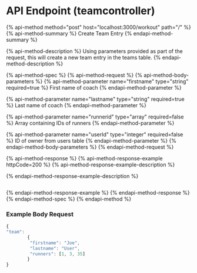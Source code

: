 # API Endpoint \(teamcontroller\)

{% api-method method="post" host="localhost:3000/workout" path="/" %}
{% api-method-summary %}
Create Team Entry
{% endapi-method-summary %}

{% api-method-description %}
Using parameters provided as part of the request, this will create a new team entry in the teams table.
{% endapi-method-description %}

{% api-method-spec %}
{% api-method-request %}
{% api-method-body-parameters %}
{% api-method-parameter name="firstname" type="string" required=true %}
First name of coach
{% endapi-method-parameter %}

{% api-method-parameter name="lastname" type="string" required=true %}
Last name of coach
{% endapi-method-parameter %}

{% api-method-parameter name="runnerid" type="array" required=false %}
Array containing IDs of runners
{% endapi-method-parameter %}

{% api-method-parameter name="userId" type="integer" required=false %}
ID of owner from users table
{% endapi-method-parameter %}
{% endapi-method-body-parameters %}
{% endapi-method-request %}

{% api-method-response %}
{% api-method-response-example httpCode=200 %}
{% api-method-response-example-description %}

{% endapi-method-response-example-description %}

```

```
{% endapi-method-response-example %}
{% endapi-method-response %}
{% endapi-method-spec %}
{% endapi-method %}

### Example Body Request

```javascript
{
"team": 
        {
         "firstname": "Joe",
         "lastname": "User",
         "runners": [1, 3, 35]
        }
}
```

